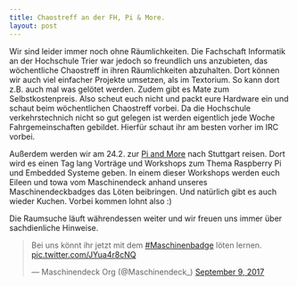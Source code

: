 ```yaml
---
title: Chaostreff an der FH, Pi & More.
layout: post
---
```


Wir sind leider immer noch ohne Räumlichkeiten.
Die Fachschaft Informatik an der Hochschule Trier war jedoch so freundlich uns anzubieten, das wöchentliche
Chaostreff in ihren Räumlichkeiten abzuhalten.
Dort können wir auch viel einfacher Projekte umsetzen, als im Textorium.
So kann dort z.B. auch mal was gelötet werden. Zudem gibt es Mate zum Selbstkostenpreis.
Also scheut euch nicht und packt eure Hardware ein und schaut beim wöchentlichen Chaostreff vorbei.
Da die Hochschule verkehrstechnich nicht so gut gelegen ist werden eigentlich jede Woche Fahrgemeinschaften
gebildet. Hierfür schaut ihr am besten vorher im IRC vorbei.

Außerdem werden wir am 24.2. zur [Pi and More](http://piandmore.de) nach Stuttgart reisen. Dort wird es einen Tag lang Vorträge und Workshops zum Thema Raspberry Pi und Embedded Systeme geben.
In einem dieser Workshops werden euch Eileen und towa vom Maschinendeck anhand unseres 
Maschinendeckbadges das Löten beibringen.
Und natürlich gibt es auch wieder Kuchen.
Vorbei kommen lohnt also :)

Die Raumsuche läuft währendessen weiter und wir freuen uns immer über sachdienliche Hinweise.

<blockquote class="twitter-video" data-lang="en"><p lang="de" dir="ltr">Bei uns könnt ihr jetzt mit dem <a href="https://twitter.com/hashtag/Maschinenbadge?src=hash&amp;ref_src=twsrc%5Etfw">#Maschinenbadge</a> löten lernen. <a href="https://t.co/JYua4r8cNQ">pic.twitter.com/JYua4r8cNQ</a></p>&mdash; Maschinendeck Org (@Maschinendeck_) <a href="https://twitter.com/Maschinendeck_/status/906598479878873088?ref_src=twsrc%5Etfw">September 9, 2017</a></blockquote>
<script async src="https://platform.twitter.com/widgets.js" charset="utf-8"></script>
